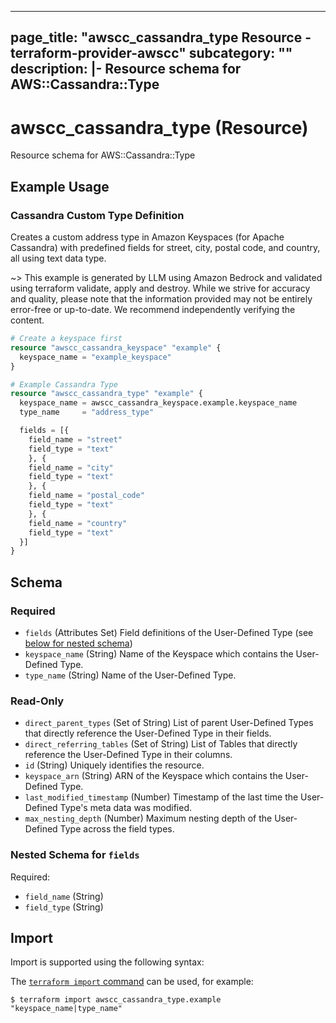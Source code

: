 
---
page_title: "awscc_cassandra_type Resource - terraform-provider-awscc"
subcategory: ""
description: |-
  Resource schema for AWS::Cassandra::Type
---

# awscc_cassandra_type (Resource)

Resource schema for AWS::Cassandra::Type

## Example Usage

### Cassandra Custom Type Definition

Creates a custom address type in Amazon Keyspaces (for Apache Cassandra) with predefined fields for street, city, postal code, and country, all using text data type.

~> This example is generated by LLM using Amazon Bedrock and validated using terraform validate, apply and destroy. While we strive for accuracy and quality, please note that the information provided may not be entirely error-free or up-to-date. We recommend independently verifying the content.

```terraform
# Create a keyspace first
resource "awscc_cassandra_keyspace" "example" {
  keyspace_name = "example_keyspace"
}

# Example Cassandra Type
resource "awscc_cassandra_type" "example" {
  keyspace_name = awscc_cassandra_keyspace.example.keyspace_name
  type_name     = "address_type"

  fields = [{
    field_name = "street"
    field_type = "text"
    }, {
    field_name = "city"
    field_type = "text"
    }, {
    field_name = "postal_code"
    field_type = "text"
    }, {
    field_name = "country"
    field_type = "text"
  }]
}
```

<!-- schema generated by tfplugindocs -->
## Schema

### Required

- `fields` (Attributes Set) Field definitions of the User-Defined Type (see [below for nested schema](#nestedatt--fields))
- `keyspace_name` (String) Name of the Keyspace which contains the User-Defined Type.
- `type_name` (String) Name of the User-Defined Type.

### Read-Only

- `direct_parent_types` (Set of String) List of parent User-Defined Types that directly reference the User-Defined Type in their fields.
- `direct_referring_tables` (Set of String) List of Tables that directly reference the User-Defined Type in their columns.
- `id` (String) Uniquely identifies the resource.
- `keyspace_arn` (String) ARN of the Keyspace which contains the User-Defined Type.
- `last_modified_timestamp` (Number) Timestamp of the last time the User-Defined Type's meta data was modified.
- `max_nesting_depth` (Number) Maximum nesting depth of the User-Defined Type across the field types.

<a id="nestedatt--fields"></a>
### Nested Schema for `fields`

Required:

- `field_name` (String)
- `field_type` (String)

## Import

Import is supported using the following syntax:

The [`terraform import` command](https://developer.hashicorp.com/terraform/cli/commands/import) can be used, for example:

```shell
$ terraform import awscc_cassandra_type.example "keyspace_name|type_name"
```
